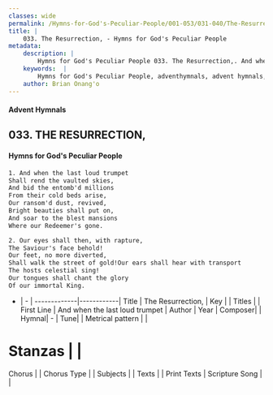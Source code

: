 ```yaml
---
classes: wide
permalink: /Hymns-for-God's-Peculiar-People/001-053/031-040/The-Resurrection,/
title: |
    033. The Resurrection, - Hymns for God's Peculiar People
metadata:
    description: |
        Hymns for God's Peculiar People 033. The Resurrection,. And when the last loud trumpet Shall rend the vaulted skies, And bid the entomb'd millions From their cold beds arise, Our ransom'd dust, revived, Bright beauties shall put on, And soar to the blest mansions Where our Redeemer's gone.  
    keywords:  |
        Hymns for God's Peculiar People, adventhymnals, advent hymnals, The Resurrection,, And when the last loud trumpet. 
    author: Brian Onang'o
---
```

#### Advent Hymnals
## 033. THE RESURRECTION,
####  Hymns for God's Peculiar People
```txt
1. And when the last loud trumpet
Shall rend the vaulted skies,
And bid the entomb'd millions
From their cold beds arise,
Our ransom'd dust, revived,
Bright beauties shall put on,
And soar to the blest mansions
Where our Redeemer's gone.

2. Our eyes shall then, with rapture,
The Saviour's face behold!
Our feet, no more diverted,
Shall walk the street of gold!Our ears shall hear with transport
The hosts celestial sing!
Our tongues shall chant the glory
Of our immortal King.


```
- |   -  |
-------------|------------|
Title | The Resurrection, |
Key |  |
Titles |  |
First Line | And when the last loud trumpet |
Author | 
Year | 
Composer|  |
Hymnal|  - |
Tune|  |
Metrical pattern | |
# Stanzas |  |
Chorus |  |
Chorus Type |  |
Subjects |  |
Texts |  |
Print Texts | 
Scripture Song |  |
    
